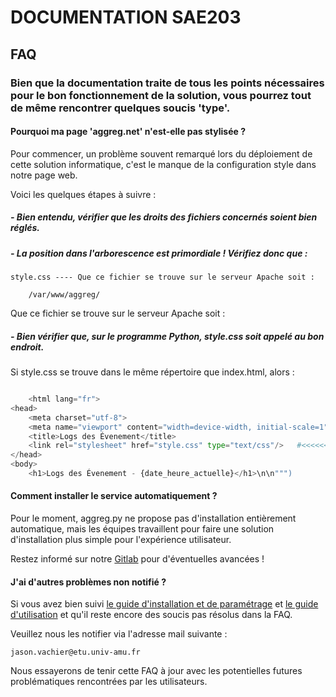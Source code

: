 # DOCUMENTATION SAE203

## FAQ

### Bien que la documentation traite de tous les points nécessaires pour le bon fonctionnement de la solution, vous pourrez tout de même rencontrer quelques soucis 'type'.


#### Pourquoi ma page 'aggreg.net' n'est-elle pas stylisée ?

Pour commencer, un problème souvent remarqué lors du déploiement de cette solution informatique, c'est le manque de la configuration style dans notre page web.

Voici les quelques étapes à suivre :

##### - Bien entendu, vérifier que les droits des fichiers concernés soient bien réglés.

##### - La position dans l'arborescence est primordiale ! Vérifiez donc que :

    style.css ---- Que ce fichier se trouve sur le serveur Apache soit :

        /var/www/aggreg/ 

Que ce fichier se trouve sur le serveur Apache soit :

##### - Bien vérifier que, sur le programme Python, style.css soit appelé au bon endroit.

Si style.css se trouve dans le même répertoire que index.html, alors :

```python

    <html lang="fr">
<head>
    <meta charset="utf-8">
    <meta name="viewport" content="width=device-width, initial-scale=1">
    <title>Logs des Évenement</title>                                       
    <link rel="stylesheet" href="style.css" type="text/css"/>   #<<<<<<<<<< Mettre le bon lien, dans ce cas, simplement le nom de la fiche de style          
</head>
<body>
    <h1>Logs des Évenement - {date_heure_actuelle}</h1>\n\n""")  

```

#### Comment installer le service automatiquement ?

Pour le moment, aggreg.py ne propose pas d'installation entièrement automatique, mais les équipes travaillent pour faire une solution d'installation plus simple pour l'expérience utilisateur.

Restez informé sur notre [Gitlab](https://github.com/JasonVachier/SAE203/tree/main) pour d'éventuelles avancées !

#### J'ai d'autres problèmes non notifié ?

Si vous avez bien suivi [le guide d'installation et de paramétrage](Etape1.md) et [le guide d'utilisation](Etape2.md) et qu'il reste encore des soucis pas résolus dans la FAQ.

Veuillez nous les notifier via l'adresse mail suivante :

    jason.vachier@etu.univ-amu.fr

Nous essayerons de tenir cette FAQ à jour avec les potentielles futures problématiques rencontrées par les utilisateurs.

